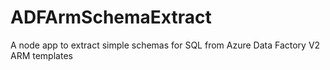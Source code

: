 # ADFArmSchemaExtract
A node app to extract simple schemas for SQL from Azure Data Factory V2 ARM templates
